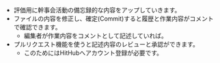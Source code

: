 - 評価用に幹事会活動の備忘録的な内容をアップしていきます。
- ファイルの内容を修正し、確定(Commit)すると履歴と作業内容がコメントで確認できます。
  - 編集者が作業内容をコメントとして記述していれば。
- プルリクエスト機能を使うと記述内容のレビューと承認ができます。
  - このためにはHitHubへアカウント登録が必要です。
